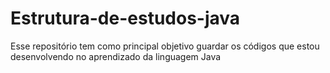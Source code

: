 # Estrutura-de-estudos-java
Esse repositório tem como principal objetivo guardar os códigos que estou desenvolvendo no aprendizado da linguagem Java
